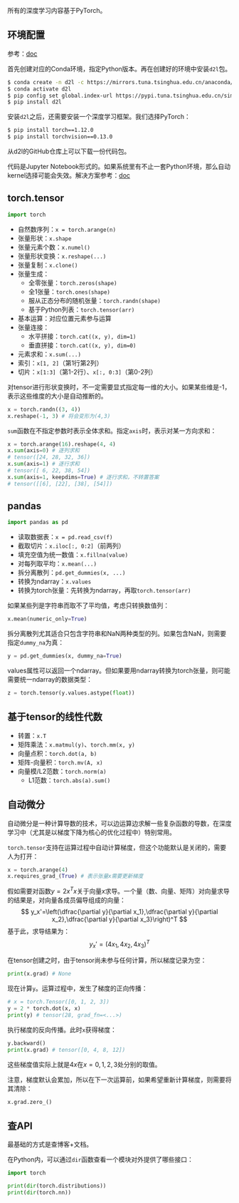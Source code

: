 
所有的深度学习内容基于PyTorch。

## 环境配置

参考：[doc](https://zh-v2.d2l.ai/chapter_installation/index.html#d2l)

首先创建对应的Conda环境，指定Python版本。再在创建好的环境中安装`d2l`包。

```sh
$ conda create -n d2l -c https://mirrors.tuna.tsinghua.edu.cn/anaconda/cloud/conda-forge/ python=3.10.6
$ conda activate d2l
$ pip config set global.index-url https://pypi.tuna.tsinghua.edu.cn/simple
$ pip install d2l
```

安装`d2l`之后，还需要安装一个深度学习框架。我们选择PyTorch：

```sh
$ pip install torch==1.12.0
$ pip install torchvision==0.13.0
```

从d2l的GitHub仓库上可以下载一份代码包。

代码是Jupyter Notebook形式的。如果系统里有不止一套Python环境，那么自动kernel选择可能会失效。解决方案参考：[doc](https://github.com/microsoft/vscode/issues/130946#issuecomment-1899389049)

## torch.tensor

```python
import torch
```

- 自然数序列：`x = torch.arange(n)`
- 张量形状：`x.shape`
- 张量元素个数：`x.numel()`
- 张量形状变换：`x.reshape(...)`
- 张量复制：`x.clone()`
- 张量生成：
	- 全零张量：`torch.zeros(shape)`
	- 全1张量：`torch.ones(shape)`
	- 服从正态分布的随机张量：`torch.randn(shape)`
	- 基于Python列表：`torch.tensor(arr)`
- 基本运算：对应位置元素参与运算
- 张量连接：
	- 水平拼接：`torch.cat((x, y), dim=1)`
	- 垂直拼接：`torch.cat((x, y), dim=0)`
- 元素求和：`x.sum(...)`
- 索引：`x[1, 2]`（第1行第2列）
- 切片：`x[1:3]`（第1-2行）、`x[:, 0:3]`（第0-2列）

对tensor进行形状变换时，不一定需要显式指定每一维的大小。如果某些维是-1，表示这些维度的大小是自动推断的。

```python
x = torch.randn((3, 4))
x.reshape(-1, 3) # 将会变形为(4,3)
```

`sum`函数在不指定参数时表示全体求和。指定`axis`时，表示对某一方向求和：

```python
x = torch.arange(16).reshape(4, 4)
x.sum(axis=0) # 逐列求和
# tensor([24, 28, 32, 36])
x.sum(axis=1) # 逐行求和
# tensor([ 6, 22, 38, 54])
x.sum(axis=1, keepdims=True) # 逐行求和，不转置答案
# tensor([[6], [22], [38], [54]])
```

## pandas

```python
import pandas as pd
```

- 读取数据表：`x = pd.read_csv(f)`
- 截取切片：`x.iloc[:, 0:2]`（前两列）
- 填充空值为统一数值：`x.fillna(value)`
- 对每列取平均：`x.mean(...)`
- 拆分离散列：`pd.get_dummies(x, ...)`
- 转换为ndarray：`x.values`
- 转换为torch张量：先转换为ndarray，再取`torch.tensor(arr)`

如果某些列是字符串而取不了平均值，考虑只转换数值列：

```python
x.mean(numeric_only=True)
```

拆分离散列尤其适合只包含字符串和NaN两种类型的列。如果包含NaN，则需要指定`dummy_na`为真：

```python
y = pd.get_dummies(x, dummy_na=True)
```

values属性可以返回一个ndarray。但如果要用ndarray转换为torch张量，则可能需要统一ndarray的数据类型：

```python
z = torch.tensor(y.values.astype(float))
```

## 基于tensor的线性代数

- 转置：`x.T`
- 矩阵乘法：`x.matmul(y)`、`torch.mm(x, y)`
- 向量点积：`torch.dot(a, b)`
- 矩阵-向量积：`torch.mv(A, x)`
- 向量模/L2范数：`torch.norm(a)`
	- L1范数：`torch.abs(a).sum()`

## 自动微分

自动微分是一种计算导数的技术，可以边运算边求解一些复杂函数的导数，在深度学习中（尤其是以梯度下降为核心的优化过程中）特别常用。

`torch.tensor`支持在运算过程中自动计算梯度，但这个功能默认是关闭的，需要人为打开：

```python
x = torch.arange(4)
x.requires_grad_(True) # 表示张量x需要更新梯度
```

假如需要对函数$y=2x^Tx$关于向量$x$求导。一个量（数、向量、矩阵）对向量求导的结果是，对向量各成员偏导组成的向量：
$$
y_x'=\left(\dfrac{\partial y}{\partial x_1},\dfrac{\partial y}{\partial x_2},\dfrac{\partial y}{\partial x_3}\right)^T
$$
基于此，求导结果为：
$$
y_x'=(4x_1,4x_2,4x_3)^T
$$

在tensor创建之时，由于tensor尚未参与任何计算，所以梯度记录为空：

```python
print(x.grad) # None
```

现在计算`y`。运算过程中，发生了梯度的正向传播：

```python
# x = torch.Tensor([0, 1, 2, 3])
y = 2 * torch.dot(x, x)
print(y) # tensor(28, grad_fn=<...>)
```

执行梯度的反向传播。此时`x`获得梯度：

```python
y.backward()
print(x.grad) # tensor([0, 4, 8, 12])
```

这些梯度值实际上就是$4x$在$x=0,1,2,3$处分别的取值。

注意，梯度默认会累加，所以在下一次运算前，如果希望重新计算梯度，则需要将其清除：

```python
x.grad.zero_()
```

## 查API

最基础的方式是查博客+文档。

在Python内，可以通过`dir`函数查看一个模块对外提供了哪些接口：

```python
import torch

print(dir(torch.distributions))
print(dir(torch.nn))
```